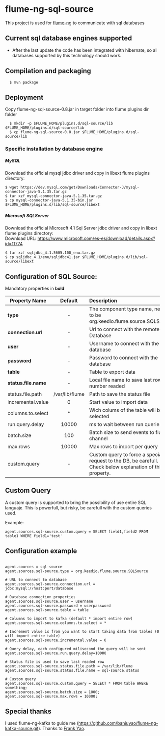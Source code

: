flume-ng-sql-source
================

This project is used for [flume-ng](https://github.com/apache/flume) to communicate with sql databases

Current sql database engines supported
-------------------------------
- After the last update the code has been integrated with hibernate, so all databases supported by this technology should work.

Compilation and packaging
----------
```
  $ mvn package
```

Deployment
----------

Copy flume-ng-sql-source-0.8.jar in target folder into flume plugins dir folder
```
  $ mkdir -p $FLUME_HOME/plugins.d/sql-source/lib $FLUME_HOME/plugins.d/sql-source/lib
  $ cp flume-ng-sql-source-0.8.jar $FLUME_HOME/plugins.d/sql-source/lib
```

### Specific installation by database engine

##### MySQL
Download the official mysql jdbc driver and copy in libext flume plugins directory:
```
$ wget https://dev.mysql.com/get/Downloads/Connector-J/mysql-connector-java-5.1.35.tar.gz
$ tar xzf mysql-connector-java-5.1.35.tar.gz
$ cp mysql-connector-java-5.1.35-bin.jar $FLUME_HOME/plugins.d/lib/sql-source/libext
```

##### Microsoft SQLServer
Download the official Microsoft 4.1 Sql Server jdbc driver and copy in libext flume plugins directory:  
Download URL: https://www.microsoft.com/es-es/download/details.aspx?id=11774  
```
$ tar xzf sqljdbc_4.1.5605.100_enu.tar.gz
$ cp sqljdbc_4.1/enu/sqljdbc41.jar $FLUME_HOME/plugins.d/lib/sql-source/libext
```

Configuration of SQL Source:
----------
Mandatory properties in <b>bold</b>

| Property Name | Default | Description |
| ----------------------- | :-----: | :---------- |
| <b>type</b> | - | The component type name, needs to be org.keedio.flume.source.SQLSource  |
| <b>connection.url</b> | - | Url to connect with the remote Database |
| <b>user</b> | - | Username to connect with the database |
| <b>password</b> | - | Password to connect with the database |
| <b>table</b> | - | Table to export data |
| <b>status.file.name</b> | - | Local file name to save last row number readed |
| status.file.path | /var/lib/flume | Path to save the status file |
| incremental.value | 0 | Start value to import data |
| columns.to.select | * | Wich colums of the table will be selected |
| run.query.delay | 10000 | ms to wait between run queries |
| batch.size| 100 | Batch size to send events to flume channel |
| max.rows | 10000| Max rows to import per query |
| custom.query | - | Custom query to force a special request to the DB, be carefull. Check below explanation of this property. |

Custom Query
-------------
A custom query is supported to bring the possibility of use entire SQL languaje. This is powerfull, but risky, be carefull with the custom queries used.

Example:
```
agent.sources.sql-source.custom.query = SELECT field1,field2 FROM table1 WHERE field1='test'
```

Configuration example
--------------------

```properties

agent.sources = sql-source
agent.sources.sql-source.type = org.keedio.flume.source.SQLSource  

# URL to connect to database
agent.sources.sql-source.connection.url = jdbc:mysql://host:port/database

# Database connection properties
agent.sources.sql-source.user = username  
agent.sources.sql-source.password = userpassword  
agent.sources.sql-source.table = table  

# Columns to import to kafka (default * import entire row)
agent.sources.sql-source.columns.to.select = *  

# Increment value is from you want to start taking data from tables (0 will import entire table)
agent.sources.sql-source.incremental.value = 0

# Query delay, each configured milisecond the query will be sent
agent.sources.sql-source.run.query.delay=10000 

# Status file is used to save last readed row
agent.sources.sql-source.status.file.path = /var/lib/flume
agent.sources.sql-source.status.file.name = sql-source.status

# Custom query
agent.sources.sql-source.custom.query = SELECT * FROM table WHERE something;
agent.sources.sql-source.batch.size = 1000;
agent.sources.sql-source.max.rows = 10000;

```

Special thanks
---------------

I used flume-ng-kafka to guide me (https://github.com/baniuyao/flume-ng-kafka-source.git).
Thanks to [Frank Yao](https://github.com/baniuyao).
